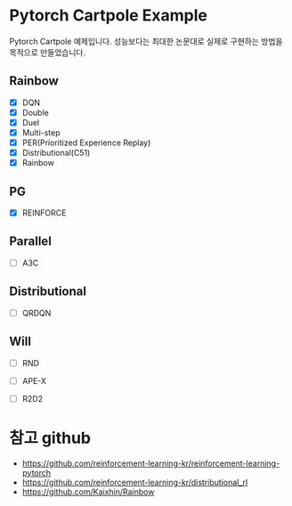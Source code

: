 # Pytorch Cartpole Example
Pytorch Cartpole 예제입니다. 성능보다는 최대한 논문대로 실제로 구현하는 방법을 목적으로 만들었습니다.

## Rainbow
- [x] DQN
- [x] Double
- [x] Duel
- [x] Multi-step
- [x] PER(Prioritized Experience Replay)
- [x] Distributional(C51)
- [x] Rainbow

## PG
- [x] REINFORCE

## Parallel
- [ ] A3C

## Distributional
- [ ] QRDQN

## Will
- [ ] RND
- [ ] APE-X
- [ ] R2D2







# 참고 github
- https://github.com/reinforcement-learning-kr/reinforcement-learning-pytorch
- https://github.com/reinforcement-learning-kr/distributional_rl
- https://github.com/Kaixhin/Rainbow

